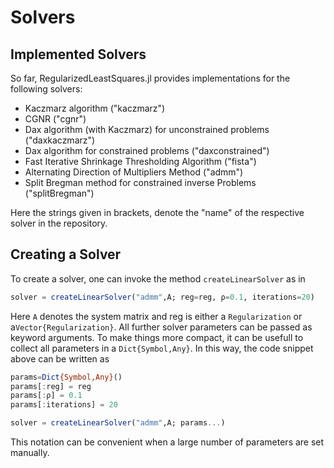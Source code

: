 # Solvers

## Implemented Solvers
So far, RegularizedLeastSquares.jl provides implementations for the following solvers:
* Kaczmarz algorithm ("kaczmarz")
* CGNR ("cgnr")
* Dax algorithm (with Kaczmarz) for unconstrained problems ("daxkaczmarz")
* Dax algorithm for constrained problems ("daxconstrained")
* Fast Iterative Shrinkage Thresholding Algorithm ("fista")
* Alternating Direction of Multipliers Method ("admm")
* Split Bregman method for constrained inverse Problems ("splitBregman")

Here the strings given in brackets, denote the "name" of the respective solver in the repository.

## Creating a Solver
To create a solver, one can invoke the method `createLinearSolver` as in
```julia
solver = createLinearSolver("admm",A; reg=reg, ρ=0.1, iterations=20)
```
Here `A` denotes the system matrix and reg is either a `Regularization` or a`Vector{Regularization}`. All further solver parameters can be passed as keyword arguments. To make things more compact, it can be usefull to collect all parameters
in a `Dict{Symbol,Any}`. In this way, the code snippet above can be written as
```julia
params=Dict{Symbol,Any}()
params[:reg] = reg
params[:ρ] = 0.1
params[:iterations] = 20

solver = createLinearSolver("admm",A; params...)
```
This notation can be convenient when a large number of parameters are set manually.
